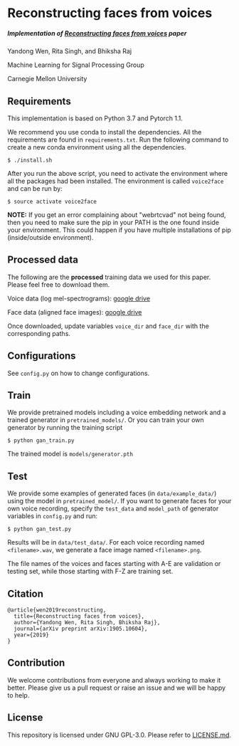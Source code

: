# Reconstructing faces from voices

##### Implementation of [Reconstructing faces from voices](https://arxiv.org/abs/1905.10604) paper 
Yandong Wen, Rita Singh, and Bhiksha Raj

Machine Learning for Signal Processing Group

Carnegie Mellon University

## Requirements

This implementation is based on Python 3.7 and Pytorch 1.1. 

We recommend you use conda to install the dependencies. All the requirements are found in `requirements.txt`. Run the following command to create a new conda environment using all the dependencies. 

```
$ ./install.sh
```

After you run the above script, you need to activate the environment where all the packages had been installed. The environment is called `voice2face` and can be run by:

```
$ source activate voice2face
```

**NOTE:** If you get an error complaining about "webrtcvad" not being found, then you need to make sure the pip in your PATH is the one found inside your environment. This could happen if you have multiple installations of pip (inside/outside environment).

## Processed data

The following are the **processed** training data we used for this paper. Please feel free to download them.

Voice data (log mel-spectrograms): [google drive](https://drive.google.com/open?id=1T5Mv_7FC2ZfrjQu17Rn9E24IOgdii4tj)

Face data (aligned face images): [google drive](https://drive.google.com/open?id=1qmxGwW5_lNQbTqwW81yPObJ-S-n3rpXp)

Once downloaded, update variables `voice_dir` and `face_dir` with the corresponding paths.

## Configurations 

See `config.py` on how to change configurations. 

## Train
We provide pretrained models including a voice embedding network and a trained generator in `pretrained_models/`. Or you can train your own generator by running the training script
```
$ python gan_train.py
```
The trained model is `models/generator.pth`

## Test

We provide some examples of generated faces (in `data/example_data/`) using the model in `pretrained_model/`.
If you want to generate faces for your own voice recording, specify the `test_data` and `model_path` of generator variables in `config.py` and run:

```
$ python gan_test.py
``` 

Results will be in `data/test_data/`. For each voice recording named `<filename>.wav`, we generate a face image named `<filename>.png`.

The file names of the voices and faces starting with A-E are validation or testing set, while those starting with F-Z are training set.

## Citation

	@article{wen2019reconstructing,
	  title={Reconstructing faces from voices},
	  author={Yandong Wen, Rita Singh, Bhiksha Raj},
	  journal={arXiv preprint arXiv:1905.10604},
	  year={2019}
	}


## Contribution

We welcome contributions from everyone and always working to make it better. Please give us a pull request or raise an issue and we will be happy to help. 

## License 

This repository is licensed under GNU GPL-3.0. Please refer to [LICENSE.md](LICENSE.md). 

